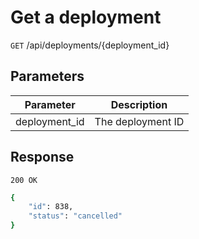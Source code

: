 # Get a deployment


`GET` /api/deployments/{deployment_id}

## Parameters
Parameter     |  Description       
------------- | ------------- 
deployment_id | The deployment ID

## Response

`200 OK`

```bash
{
    "id": 838,
    "status": "cancelled"
}
```